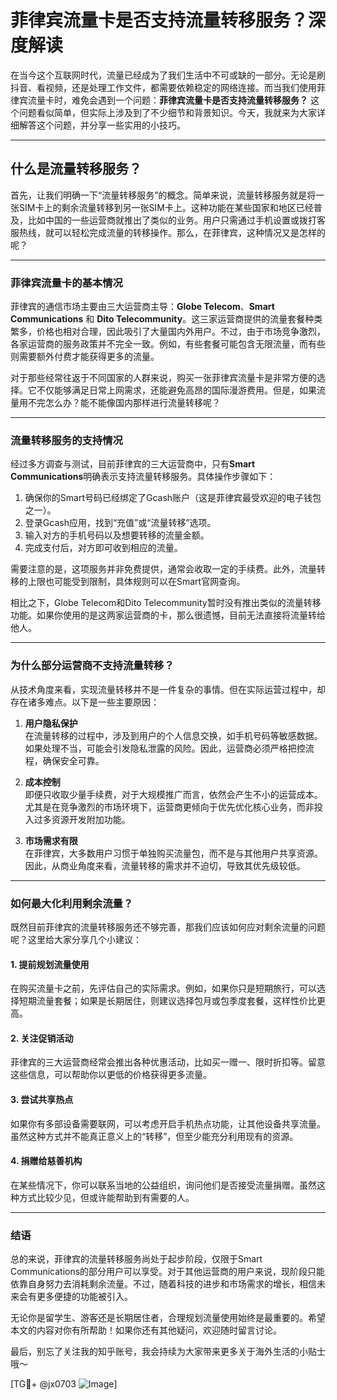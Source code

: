 # 菲律宾流量卡是否支持流量转移服务？深度解读

在当今这个互联网时代，流量已经成为了我们生活中不可或缺的一部分。无论是刷抖音、看视频，还是处理工作文件，都需要依赖稳定的网络连接。而当我们使用菲律宾流量卡时，难免会遇到一个问题：**菲律宾流量卡是否支持流量转移服务？** 这个问题看似简单，但实际上涉及到了不少细节和背景知识。今天，我就来为大家详细解答这个问题，并分享一些实用的小技巧。

---

## 什么是流量转移服务？

首先，让我们明确一下“流量转移服务”的概念。简单来说，流量转移服务就是将一张SIM卡上的剩余流量转移到另一张SIM卡上。这种功能在某些国家和地区已经普及，比如中国的一些运营商就推出了类似的业务。用户只需通过手机设置或拨打客服热线，就可以轻松完成流量的转移操作。那么，在菲律宾，这种情况又是怎样的呢？

---

### 菲律宾流量卡的基本情况

菲律宾的通信市场主要由三大运营商主导：**Globe Telecom**、**Smart Communications** 和 **Dito Telecommunity**。这三家运营商提供的流量套餐种类繁多，价格也相对合理，因此吸引了大量国内外用户。不过，由于市场竞争激烈，各家运营商的服务政策并不完全一致。例如，有些套餐可能包含无限流量，而有些则需要额外付费才能获得更多的流量。

对于那些经常往返于不同国家的人群来说，购买一张菲律宾流量卡是非常方便的选择。它不仅能够满足日常上网需求，还能避免高昂的国际漫游费用。但是，如果流量用不完怎么办？能不能像国内那样进行流量转移呢？

---

### 流量转移服务的支持情况

经过多方调查与测试，目前菲律宾的三大运营商中，只有**Smart Communications**明确表示支持流量转移服务。具体操作步骤如下：

1. 确保你的Smart号码已经绑定了Gcash账户（这是菲律宾最受欢迎的电子钱包之一）。
2. 登录Gcash应用，找到“充值”或“流量转移”选项。
3. 输入对方的手机号码以及想要转移的流量金额。
4. 完成支付后，对方即可收到相应的流量。

需要注意的是，这项服务并非免费提供，通常会收取一定的手续费。此外，流量转移的上限也可能受到限制，具体规则可以在Smart官网查询。

相比之下，Globe Telecom和Dito Telecommunity暂时没有推出类似的流量转移功能。如果你使用的是这两家运营商的卡，那么很遗憾，目前无法直接将流量转给他人。

---

### 为什么部分运营商不支持流量转移？

从技术角度来看，实现流量转移并不是一件复杂的事情。但在实际运营过程中，却存在诸多难点。以下是一些主要原因：

1. **用户隐私保护**  
   在流量转移的过程中，涉及到用户的个人信息交换，如手机号码等敏感数据。如果处理不当，可能会引发隐私泄露的风险。因此，运营商必须严格把控流程，确保安全可靠。

2. **成本控制**  
   即便只收取少量手续费，对于大规模推广而言，依然会产生不小的运营成本。尤其是在竞争激烈的市场环境下，运营商更倾向于优先优化核心业务，而非投入过多资源开发附加功能。

3. **市场需求有限**  
   在菲律宾，大多数用户习惯于单独购买流量包，而不是与其他用户共享资源。因此，从商业角度来看，流量转移的需求并不迫切，导致其优先级较低。

---

### 如何最大化利用剩余流量？

既然目前菲律宾的流量转移服务还不够完善，那我们应该如何应对剩余流量的问题呢？这里给大家分享几个小建议：

#### 1. **提前规划流量使用**
   在购买流量卡之前，先评估自己的实际需求。例如，如果你只是短期旅行，可以选择短期流量套餐；如果是长期居住，则建议选择包月或包季度套餐，这样性价比更高。

#### 2. **关注促销活动**
   菲律宾的三大运营商经常会推出各种优惠活动，比如买一赠一、限时折扣等。留意这些信息，可以帮助你以更低的价格获得更多流量。

#### 3. **尝试共享热点**
   如果你有多部设备需要联网，可以考虑开启手机热点功能，让其他设备共享流量。虽然这种方式并不能真正意义上的“转移”，但至少能充分利用现有的资源。

#### 4. **捐赠给慈善机构**
   在某些情况下，你可以联系当地的公益组织，询问他们是否接受流量捐赠。虽然这种方式比较少见，但或许能帮助到有需要的人。

---

### 结语

总的来说，菲律宾的流量转移服务尚处于起步阶段，仅限于Smart Communications的部分用户可以享受。对于其他运营商的用户来说，现阶段只能依靠自身努力去消耗剩余流量。不过，随着科技的进步和市场需求的增长，相信未来会有更多便捷的功能被引入。

无论你是留学生、游客还是长期居住者，合理规划流量使用始终是最重要的。希望本文的内容对你有所帮助！如果你还有其他疑问，欢迎随时留言讨论。

最后，别忘了关注我的知乎账号，我会持续为大家带来更多关于海外生活的小贴士哦～

[TG💪+ @jx0703 ![Image](https://github.com/user-attachments/assets/dbca1d08-cadb-493c-b0ec-ad6f7a83f270)]